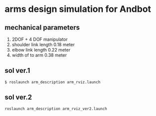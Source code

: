 # arms design simulation for Andbot

## mechanical parameters
1. 2DOF + 4 DOF manipulator
2. shoulder link length 0.18 meter
3. elbow link length 0.22 meter
4. width of to arm 0.38 meter

## sol ver.1
    $ roslaunch arm_description arm_rviz.launch

## sol ver.2
    roslaunch arm_description arm_rviz_ver2.launch
 
